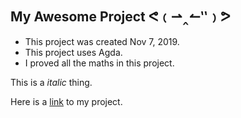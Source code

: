 ## My Awesome Project ᕙ﹙⇀‸↼‶﹚ᕗ

- This project was created Nov 7, 2019.
- This project uses Agda.
- I proved all the maths in this project.

This is a *italic* thing.

Here is a [link](https://github.com/davdar/cs295A-demo) to my project.
